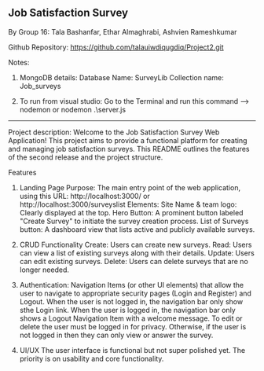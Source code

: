 ## Job Satisfaction Survey
By Group 16: Tala Bashanfar, Ethar Almaghrabi, Ashvien Rameshkumar 

Github Repository: https://github.com/talauiwdiqugdiq/Project2.git

Notes: 
1. MongoDB details:
Database Name: SurveyLib
Collection name: Job_surveys

2. To run from visual studio: Go to the Terminal and run this command --> nodemon or nodemon .\server.js
-----------------------------
Project description:
Welcome to the Job Satisfaction Survey Web Application! This project aims to provide a functional platform for creating and managing job satisfaction surveys. This README outlines the features of the second release and the project structure.

Features
1. Landing Page
Purpose: The main entry point of the web application, using this URL: http://localhost:3000/ or http://localhost:3000/surveyslist
Elements:
Site Name & team logo: Clearly displayed at the top.
Hero Button: A prominent button labeled "Create Survey" to initiate the survey creation process.
List of Surveys button: A dashboard view that lists active and publicly available surveys.

2. CRUD Functionality
Create: Users can create new surveys.
Read: Users can view a list of existing surveys along with their details.
Update: Users can edit existing surveys.
Delete: Users can delete surveys that are no longer needed.

3. Authentication:
Navigation Items (or other UI elements) that allow the user to navigate to appropriate security pages (Login and Register) and Logout. When the user is not logged in, the navigation bar only show sthe Login link. When the user is logged in, the navigation bar only shows a Logout Navigation Item with a welcome message.
To edit or delete the user must be logged in for privacy. Otherwise, if the user is not logged in then they can only view or answer the survey.

5. UI/UX
The user interface is functional but not super polished yet. The priority is on usability and core functionality. 
